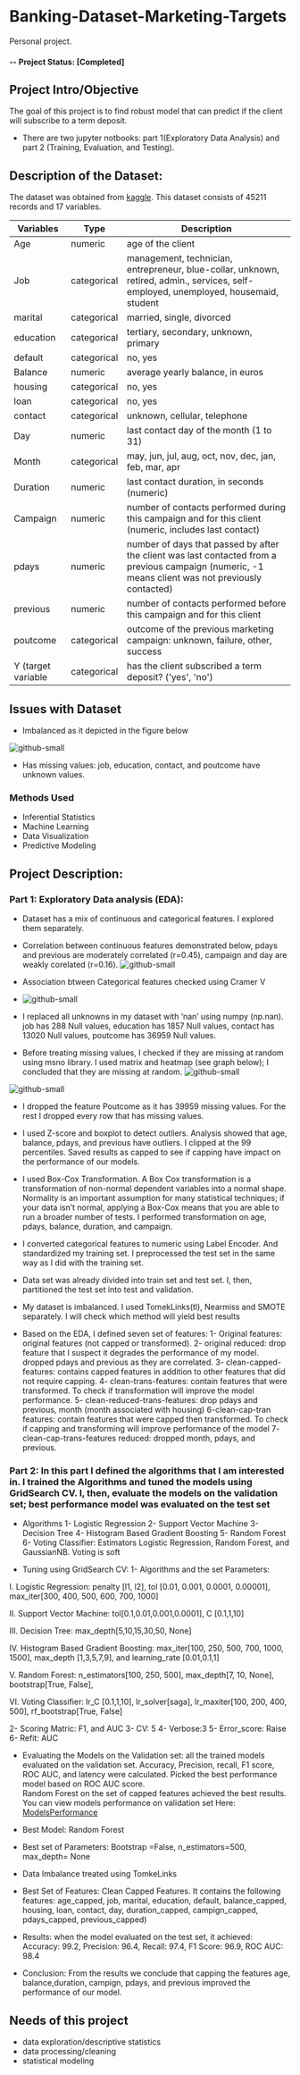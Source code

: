 # Banking-Dataset-Marketing-Targets
Personal project. 
#### -- Project Status: [Completed]
## Project Intro/Objective
The goal of this project is to find robust model that can predict if the client will subscribe to a term deposit.
* There are two jupyter notbooks: part 1(Exploratory Data Analysis) and part 2 (Training, Evaluation, and Testing).

## Description of the Dataset:
The dataset was obtained from [kaggle](https://www.kaggle.com/datasets/prakharrathi25/banking-dataset-marketing-targets). 
This dataset consists of 45211 records and 17 variables.

|Variables |Type | Description
------- | ------- | ------- 
|Age | numeric | age of the client 
| Job | categorical | management, technician, entrepreneur, blue-collar, unknown, retired, admin., services, self-employed, unemployed, housemaid, student
| marital |categorical | married, single, divorced
| education |categorical | tertiary, secondary, unknown, primary
| default | categorical | no, yes
| Balance | numeric | average yearly balance, in euros 
| housing | categorical | no, yes
| loan | categorical | no, yes
| contact | categorical| unknown, cellular, telephone
| Day | numeric | last contact day of the month (1 to 31)
| Month | categorical| may, jun, jul, aug, oct, nov, dec, jan, feb, mar, apr
| Duration | numeric | last contact duration, in seconds (numeric)
| Campaign | numeric| number of contacts performed during this campaign and for this client (numeric, includes last contact)
| pdays | numeric | number of days that passed by after the client was last contacted from a previous campaign (numeric, -1 means client was not previously contacted)
| previous | numeric | number of contacts performed before this campaign and for this client
| poutcome | categorical | outcome of the previous marketing campaign: unknown, failure, other, success
| Y (target variable |categorical| has the client subscribed a term deposit? ('yes', 'no')

## Issues with Dataset
* Imbalanced as it depicted in the figure below

![github-small](https://github.com/salbadri/banking-Dataset-Marketing-Targets/blob/main/Images/Dist%20of%20the%20target%20variable%20.png)

* Has missing values: job, education, contact, and poutcome have unknown values. 


### Methods Used
* Inferential Statistics
* Machine Learning
* Data Visualization
* Predictive Modeling

## Project Description: 

### Part 1: Exploratory Data analysis (EDA): 
* Dataset has a mix of continuous and categorical features. I explored them separately. 
* Correlation between continuous features demonstrated below, pdays and previous are moderately correlated (r=0.45), campaign and day are weakly corelated (r=0.16). 
![github-small]( https://github.com/salbadri/banking-Dataset-Marketing-Targets/blob/main/Images/continous-correlation.png)
* Association btween Categorical features checked using Cramer V
* ![github-small]( )
* I replaced all unknowns in my dataset with ‘nan’ using numpy (np.nan). job has 288 Null values, education has 1857 Null values, contact has 13020 Null values, poutcome has 36959 Null values.

* Before treating missing values, I checked if they are missing at random using msno library. I used matrix and heatmap (see graph below); I concluded that they are missing at random. 
![github-small]( https://github.com/salbadri/banking-Dataset-Marketing-Targets/blob/main/Images/msno-heatmap.png)

![github-small]( https://github.com/salbadri/banking-Dataset-Marketing-Targets/blob/main/Images/msnoMatrix.png)

* I dropped the feature Poutcome as it has 39959 missing values. For the rest I dropped every row that has missing values.

* I used Z-score and boxplot to detect outliers. Analysis showed that age, balance, pdays, and previous have outliers.  I clipped at the 99 percentiles. Saved results as capped to see if capping have impact on the performance of our models.
* I used Box-Cox Transformation. A Box Cox transformation is a transformation of non-normal dependent variables into a normal shape. Normality is an important assumption for many statistical techniques; if your data isn’t normal, applying a Box-Cox means that you are able to run a broader number of tests. I performed transformation on age, pdays, balance, duration, and campaign. 
* I converted categorical features to numeric using Label Encoder. And standardized my training set. I preprocessed the test set in the same way as I did with the training set. 
* Data set was already divided into train set and test set. I, then, partitioned the test set into test and validation. 
* My dataset is imbalanced. I used TomekLinks(tl), Nearmiss and SMOTE separately. I will check which method will yield best results
* Based on the EDA, I defined seven set of features:
	1- Original features: original features (not capped or transformed).
	2- original reduced: drop feature that I suspect it degrades the performance of my model. dropped pdays and previous as they are correlated. 
3- clean-capped-features: contains capped features in addition to other features that did not require capping.
4- clean-trans-features: contain features that were transformed. To check if transformation will improve the model performance. 
5- clean-reduced-trans-features: drop pdays and previous, month (month associated with housing)
6-clean-cap-tran features: contain features that were capped then transformed. To check if capping and transforming will improve performance of the model 
7- clean-cap-trans-features reduced: dropped month, pdays, and previous.


### Part 2: In this part I defined the algorithms that I am interested in. I trained the Algorithms and tuned the models using GridSearch CV. I, then, evaluate the models on the validation set; best performance model was evaluated on the test set

* Algorithms
1-	Logistic Regression
2-	Support Vector Machine
3-	Decision Tree
4-	Histogram Based Gradient Boosting
5-	Random Forest
6-	Voting Classifier: Estimators Logistic Regression, Random Forest, and GaussianNB. Voting is soft

* Tuning using GridSearch CV:
1-	Algorithms and the set Parameters:

I.	Logistic Regression: penalty [l1, l2], tol [0.01, 0.001, 0.0001, 0.00001], max_iter[300, 400, 500, 600, 700, 1000]

II.	Support Vector Machine: tol[0.1,0.01,0.001,0.0001], C [0.1,1,10]

III.	Decision Tree: max_depth[5,10,15,30,50, None]


IV.	Histogram Based Gradient Boosting: max_iter[100, 250, 500, 700, 1000, 1500], max_depth [1,3,5,7,9], and learning_rate [0.01,0.1,1]

V.	Random Forest: n_estimators[100, 250, 500], max_depth[7, 10, None], bootstrap[True, False], 

VI.	Voting Classifier: lr_C [0.1,1,10], lr_solver[saga], lr_maxiter[100, 200, 400, 500], rf_bootstrap[True, False]

2-	Scoring Matric: F1, and AUC
3-	CV: 5
4-	Verbose:3
5-	Error_score: Raise 
6-	Refit: AUC

* Evaluating the Models on the Validation set: all the trained models evaluated on the validation set. Accuracy, Precision, recall, F1 score, ROC AUC, and latency were calculated. Picked the best performance model based on ROC AUC score.  
Random Forest on the set of capped features achieved the best results. You can view models performance on validation set Here: [ModelsPerformance](https://public.tableau.com/views/Performanceofthemodelsonthevalidationset/Dashboard1?:l..)
	
* Best Model: Random Forest 
* Best set of Parameters: Bootstrap =False, n_estimators=500, max_depth= None
* Data Imbalance treated using TomkeLinks
* Best Set of Features: Clean Capped Features. It contains the following features: age_capped, job, marital, education, default, balance_capped, housing, loan, contact, day, duration_capped, campign_capped, pdays_capped, previous_capped)

* Results: when the model evaluated on the test set, it achieved:
 Accuracy: 99.2, Precision: 96.4, Recall: 97.4, F1 Score: 96.9, ROC AUC: 98.4

* Conclusion:
From the results we conclude that capping the features age, balance,duration, campign, pdays, and previous improved the performance of our model. 

 
## Needs of this project

- data exploration/descriptive statistics
- data processing/cleaning
- statistical modeling

